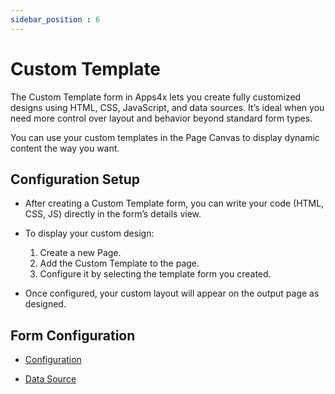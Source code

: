```yaml
---
sidebar_position : 6
---
```


# Custom Template

The Custom Template form in Apps4x lets you create fully customized designs using HTML, CSS, JavaScript, and data sources. It’s ideal when you need more control over layout and behavior beyond standard form types.

You can use your custom templates in the Page Canvas to display dynamic content the way you want.

## Configuration Setup

  - After creating a Custom Template form, you can write your code (HTML, CSS, JS) directly in the form’s details view.

  - To display your custom design:
    1. Create a new Page.
    2. Add the Custom Template to the page.
    3. Configure it by selecting the template form you created.

  - Once configured, your custom layout will appear on the output page as designed.

## Form Configuration

  - [Configuration](../../docs/Forms/Configuration/Configuration.md)

  - [Data Source](../../docs/Forms/DataSource/DataSource.md)